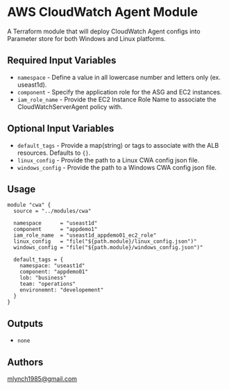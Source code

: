 AWS CloudWatch Agent Module
===========

A Terraform module that will deploy CloudWatch Agent configs into Parameter store for both Windows and Linux platforms.

Required Input Variables
----------------------

- `namespace` - Define a value in all lowercase number and letters only (ex. useast1d).
- `component` - Specify the application role for the ASG and EC2 instances.
- `iam_role_name` - Provide the EC2 Instance Role Name to associate the CloudWatchServerAgent policy with.

Optional Input Variables
----------------------

- `default_tags` - Provide a map(string) or tags to associate with the ALB resources. Defaults to `{}`.
- `linux_config` - Provide the path to a Linux CWA config json file.
- `windows_config` - Provide the path to a Windows CWA config json file.

Usage
-----

```hcl
module "cwa" {
  source = "../modules/cwa"

  namespace      = "useast1d"
  component      = "appdemo1"
  iam_role_name  = "useast1d_appdemo01_ec2_role"
  linux_config   = "file("${path.module}/linux_config.json")"
  windows_config = "file("${path.module}/windows_config.json")"

  default_tags = {
    namespace: "useast1d"
    component: "appdemo01"
    lob: "business"
    team: "operations"
    environemnt: "developement"
  }
}
```

Outputs
----------------------

- `none`

Authors
----------------------

mlynch1985@gmail.com
